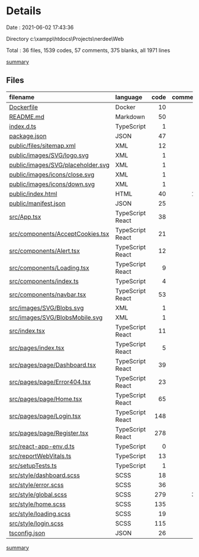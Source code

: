 # Details

Date : 2021-06-02 17:43:36

Directory c:\xampp\htdocs\Projects\nerdee\Web

Total : 36 files,  1539 codes, 57 comments, 375 blanks, all 1971 lines

[summary](results.md)

## Files
| filename | language | code | comment | blank | total |
| :--- | :--- | ---: | ---: | ---: | ---: |
| [Dockerfile](/Dockerfile) | Docker | 10 | 0 | 2 | 12 |
| [README.md](/README.md) | Markdown | 50 | 0 | 10 | 60 |
| [index.d.ts](/index.d.ts) | TypeScript | 1 | 0 | 1 | 2 |
| [package.json](/package.json) | JSON | 47 | 0 | 1 | 48 |
| [public/files/sitemap.xml](/public/files/sitemap.xml) | XML | 12 | 0 | 0 | 12 |
| [public/images/SVG/logo.svg](/public/images/SVG/logo.svg) | XML | 1 | 0 | 0 | 1 |
| [public/images/SVG/placeholder.svg](/public/images/SVG/placeholder.svg) | XML | 1 | 0 | 0 | 1 |
| [public/images/icons/close.svg](/public/images/icons/close.svg) | XML | 1 | 0 | 0 | 1 |
| [public/images/icons/down.svg](/public/images/icons/down.svg) | XML | 1 | 0 | 0 | 1 |
| [public/index.html](/public/index.html) | HTML | 40 | 15 | 10 | 65 |
| [public/manifest.json](/public/manifest.json) | JSON | 25 | 0 | 1 | 26 |
| [src/App.tsx](/src/App.tsx) | TypeScript React | 38 | 1 | 12 | 51 |
| [src/components/AcceptCookies.tsx](/src/components/AcceptCookies.tsx) | TypeScript React | 21 | 0 | 5 | 26 |
| [src/components/Alert.tsx](/src/components/Alert.tsx) | TypeScript React | 12 | 0 | 3 | 15 |
| [src/components/Loading.tsx](/src/components/Loading.tsx) | TypeScript React | 9 | 0 | 2 | 11 |
| [src/components/index.ts](/src/components/index.ts) | TypeScript | 4 | 0 | 1 | 5 |
| [src/components/navbar.tsx](/src/components/navbar.tsx) | TypeScript React | 53 | 0 | 10 | 63 |
| [src/images/SVG/Blobs.svg](/src/images/SVG/Blobs.svg) | XML | 1 | 0 | 0 | 1 |
| [src/images/SVG/BlobsMobile.svg](/src/images/SVG/BlobsMobile.svg) | XML | 1 | 0 | 0 | 1 |
| [src/index.tsx](/src/index.tsx) | TypeScript React | 11 | 3 | 2 | 16 |
| [src/pages/index.tsx](/src/pages/index.tsx) | TypeScript React | 5 | 0 | 1 | 6 |
| [src/pages/page/Dashboard.tsx](/src/pages/page/Dashboard.tsx) | TypeScript React | 39 | 0 | 10 | 49 |
| [src/pages/page/Error404.tsx](/src/pages/page/Error404.tsx) | TypeScript React | 23 | 0 | 3 | 26 |
| [src/pages/page/Home.tsx](/src/pages/page/Home.tsx) | TypeScript React | 65 | 0 | 8 | 73 |
| [src/pages/page/Login.tsx](/src/pages/page/Login.tsx) | TypeScript React | 148 | 1 | 17 | 166 |
| [src/pages/page/Register.tsx](/src/pages/page/Register.tsx) | TypeScript React | 278 | 1 | 10 | 289 |
| [src/react-app-env.d.ts](/src/react-app-env.d.ts) | TypeScript | 0 | 1 | 1 | 2 |
| [src/reportWebVitals.ts](/src/reportWebVitals.ts) | TypeScript | 13 | 0 | 3 | 16 |
| [src/setupTests.ts](/src/setupTests.ts) | TypeScript | 1 | 4 | 1 | 6 |
| [src/style/dashboard.scss](/src/style/dashboard.scss) | SCSS | 18 | 0 | 7 | 25 |
| [src/style/error.scss](/src/style/error.scss) | SCSS | 36 | 0 | 17 | 53 |
| [src/style/global.scss](/src/style/global.scss) | SCSS | 279 | 31 | 126 | 436 |
| [src/style/home.scss](/src/style/home.scss) | SCSS | 135 | 0 | 58 | 193 |
| [src/style/loading.scss](/src/style/loading.scss) | SCSS | 19 | 0 | 4 | 23 |
| [src/style/login.scss](/src/style/login.scss) | SCSS | 115 | 0 | 48 | 163 |
| [tsconfig.json](/tsconfig.json) | JSON | 26 | 0 | 1 | 27 |

[summary](results.md)